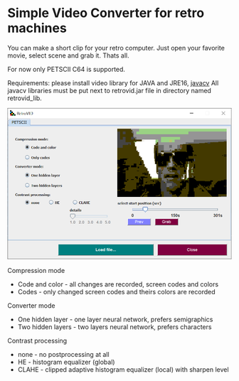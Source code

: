 # Simple Video Converter for retro machines

You can make a short clip for your retro computer. Just open your favorite movie, select scene and grab it. Thats all.

For now only PETSCII C64 is supported.

Requirements: please install video library for JAVA and JRE16, [javacv](https://sourceforge.net/projects/javacv.mirror/)
All javacv libraries must be put next to retrovid.jar file in directory named retrovid_lib.

![PetsciiVID](retrovid.png)

Compression mode

- Code and color - all changes are recorded, screen codes and colors
- Codes - only changed screen codes and theirs colors are recorded

Converter mode

- One hidden layer - one layer neural network, prefers semigraphics
- Two hidden layers - two layers neural network, prefers characters

Contrast processing

- none - no postprocessing at all
- HE - histogram equalizer (global)
- CLAHE - clipped adaptive histogram equalizer (local) with sharpen level 


